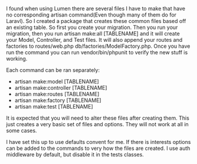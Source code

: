 I found when using Lumen there are several files I have to make that have no corresponding artisan command(Even though many of them do for Laravl). So I created a package that creates these common files based off an existing table.  So first you create your migration.  Then you run your migration, then you run artisan make:all [TABLENAME] and it will create your Model, Controller, and Test files.  It will also append your routes and factories to routes/web.php db/factories/ModelFactory.php. Once you have run the command you can run vendor/bin/phpunit to verify the new stuff is working.

Each command can be ran separately:
  * artisan make:model [TABLENAME]
  * artisan make:controller [TABLENAME]
  * artisan make:routes [TABLENAME]
  * artisan make:factory [TABLENAME]
  * artisan make:test [TABLENAME]
  
It is expected that you will need to alter these files after creating them.  This just creates a very basic set of files and options.  They will not work at all in some cases.

I have set this up to use defaults convent for me. If there is interests options can be added to the commands to very how the files are created.  I use auth middleware by default, but disable it in the tests classes.